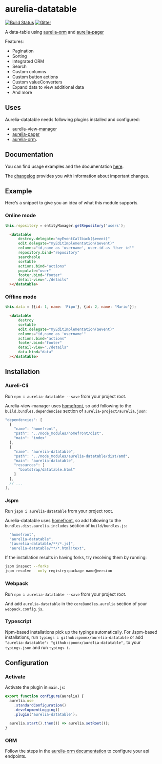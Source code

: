 # aurelia-datatable

[![Build Status](https://travis-ci.org/SpoonX/aurelia-datatable.svg)](https://travis-ci.org/SpoonX/aurelia-datatable)
[![Gitter](https://img.shields.io/gitter/room/nwjs/nw.js.svg?maxAge=2592000?style=plastic)](https://gitter.im/SpoonX/Dev)

A data-table using [aurelia-orm](https://github.com/SpoonX/aurelia-orm) and [aurelia-pager](https://github.com/SpoonX/aurelia-pager)

Features:

* Pagination
* Sorting
* Integrated ORM
* Search
* Custom columns
* Custom button actions
* Custom valueConverters
* Expand data to view additional data
* And more

## Uses

Aurelia-datatable needs following plugins installed and configured:

* [aurelia-view-manager](https://www.npmjs.com/package/aurelia-view-manager)
* [aurelia-pager](https://www.npmjs.com/package/aurelia-pager)
* [aurelia-orm](https://www.npmjs.com/package/aurelia-orm).

## Documentation

You can find usage examples and the documentation [here](http://aurelia-datatable.spoonx.org/).

The [changelog](doc/changelog.md) provides you with information about important changes.

## Example
Here's a snippet to give you an idea of what this module supports.
### Online mode
```js
this.repository = entityManager.getRepository('users');
```

```html
  <datatable
      destroy.delegate="myEventCallback($event)"
      edit.delegate="myEditImplementation($event)"
      columns="id,name as 'username', user.id as 'User id'"
      repository.bind="repository"
      searchable
      sortable
      actions.bind="actions"
      populate="user"
      footer.bind="footer"
      detail-view="./details"
  ></datatable>
```

### Offline mode
```js
this.data = [{id: 1, name: 'Pipo'}, {id: 2, name: 'Mario'}];
```

```html
  <datatable
      destroy
      sortable
      edit.delegate="myEditImplementation($event)"
      columns="id,name as 'username'"
      actions.bind="actions"
      footer.bind="footer"
      detail-view="./details"
      data.bind="data"
  ></datatable>
```
## Installation

### Aureli-Cli

Run `npm i aurelia-datatable --save` from your project root.

Aurelia-view-manager uses [homefront](https://www.npmjs.com/package/homefront), so add following to the `build.bundles.dependencies` section of `aurelia-project/aurelia.json`:

```js
"dependencies": [
  {
    "name": "homefront",
    "path": "../node_modules/homefront/dist",
    "main": "index"
  },
  {
    "name": "aurelia-datatable",
    "path": "../node_modules/aurelia-datatable/dist/amd",
    "main": "aurelia-datatable",
    "resources": [
      "bootstrap/datatable.html"
    ]
  },
  // ...
],
```

### Jspm

Run `jspm i aurelia-datatable` from your project root.

Aurelia-datatable uses [homefront](https://www.npmjs.com/package/homefront), so add following to the `bundles.dist.aurelia.includes` section of `build/bundles.js`:

```js
  "homefront",
  "aurelia-datatable",
  "[aurelia-datatable/**/*.js]",
  "aurelia-datatable/**/*.html!text",
```

If the installation results in having forks, try resolving them by running:

```sh
jspm inspect --forks
jspm resolve --only registry:package-name@version
```

### Webpack

Run `npm i aurelia-datatable --save` from your project root.

And add `aurelia-datatable` in the `coreBundles.aurelia` section of your `webpack.config.js`.

### Typescript

Npm-based installations pick up the typings automatically. For Jspm-based installations, run `typings i github:spoonx/aurelia-datatable` or add `"aurelia-datatable": "github:spoonx/aurelia-datatable",` to your `typings.json` and run `typings i`.

## Configuration

### Activate
Activate the plugin in `main.js`:

```js
export function configure(aurelia) {
  aurelia.use
    .standardConfiguration()
    .developmentLogging()
    .plugin('aurelia-datatable');

  aurelia.start().then(() => aurelia.setRoot());
}
```

### ORM
Follow the steps in the [aurelia-orm documentation](https://aurelia-orm.spoonx.org/quick-start.html) to configure your api endpoints.
